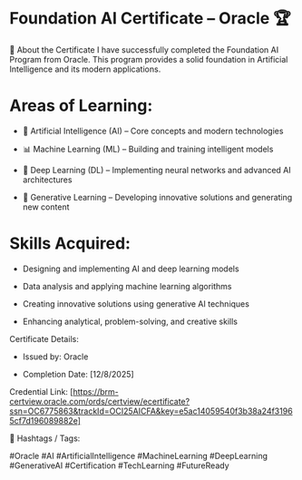 
# Foundation AI Certificate – Oracle 🏆

📌 About the Certificate
I have successfully completed the Foundation AI Program from Oracle. This program provides a solid foundation in Artificial Intelligence and its modern applications.

 # Areas of Learning:
  * 🤖 Artificial Intelligence (AI) – Core concepts and modern technologies

  * 📊 Machine Learning (ML) – Building and training intelligent models

  * 🧠 Deep Learning (DL) – Implementing neural networks and advanced AI architectures

  * 🎨 Generative Learning – Developing innovative solutions and generating new content

# Skills Acquired:


  * Designing and implementing AI and deep learning models

  * Data analysis and applying machine learning algorithms

  * Creating innovative solutions using generative AI techniques

  * Enhancing analytical, problem-solving, and creative skills

Certificate Details:

  * Issued by: Oracle

  * Completion Date: [12/8/2025]

Credential Link: [https://brm-certview.oracle.com/ords/certview/ecertificate?ssn=OC6775863&trackId=OCI25AICFA&key=e5ac14059540f3b38a24f31965cf7d196089882e]

🔗 Hashtags / Tags:

#Oracle #AI #ArtificialIntelligence #MachineLearning #DeepLearning #GenerativeAI #Certification #TechLearning #FutureReady

